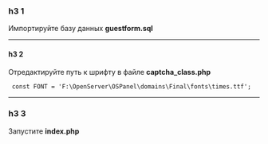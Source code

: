 
### h3 1
Импортируйте базу данных **guestform.sql**
***
#### h3 2
Отредактируйте путь к шрифту в файле **captcha_class.php**

``` const FONT = 'F:\OpenServer\OSPanel\domains\Final\fonts\times.ttf';```
***
### h3 3
Запустите **index.php**